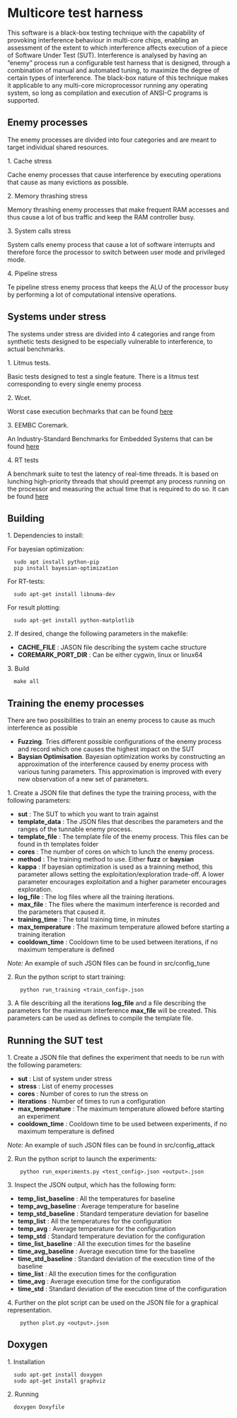 # Multicore test harness

This software is a black-box testing technique with the capability of provoking interference behaviour in multi-core chips, enabling an assessment of the extent to which interference affects execution of a piece of Software Under Test (SUT).  Interference is analysed by having an “enemy” process run a configurable test harness that is designed, through a combination of manual and automated tuning, to maximize the degree of certain types of interference. The black-box nature of this technique makes it applicable to any multi-core microprocessor running any operating system, so long as compilation and execution of ANSI-C programs is supported.

## Enemy processes

The enemy processes are divided into four categories and are meant to target individual shared resources.

1\. Cache stress

Cache enemy processes that cause interference by executing operations that cause as many evictions as possible.

2\. Memory thrashing stress

Memory thrashing enemy processes that make frequent RAM accesses and thus cause a lot of bus traffic and keep the RAM controller busy.

3\. System calls stress

System calls enemy process that cause a lot of software interrupts and therefore force the processor to switch between user mode and privileged mode.

4\. Pipeline stress

Te pipeline stress enemy process that keeps the ALU of the processor busy by performing a lot of computational intensive operations.

## Systems under stress

The systems under stress are divided into 4 categories and range from synthetic tests designed to be especially vulnerable to interference, to actual benchmarks.  

1\. Litmus tests.

Basic tests designed to test a single feature. There is a litmus test corresponding to every single enemy process

2\. Wcet.

Worst case execution bechmarks that can be found [here](http://www.mrtc.mdh.se/projects/wcet/benchmarks.html)

3\. EEMBC Coremark.

An Industry-Standard Benchmarks for Embedded Systems that can be found [here](http://www.eembc.org/coremark/index.php)

4\. RT tests

A benchmark suite to test the latency of real-time threads. It is based on lunching high-priority threads that should preempt any process running on the processor and measuring the actual time that is required to do so. It can be found [here](https://github.com/jlelli/rt-tests)

## Building

1\. Dependencies to install:

For bayesian optimization:
```
  sudo apt install python-pip
  pip install bayesian-optimization
```
For RT-tests:
```
  sudo apt-get install libnuma-dev
```
For result plotting:
```
  sudo apt-get install python-matplotlib
```

2\. If desired, change the following parameters in the makefile:

- **CACHE_FILE** : JASON file describing the system cache structure
- **COREMARK_PORT_DIR** : Can be either cygwin, linux or linux64

3\. Build

```
  make all
```

## Training the enemy processes

There are two possibilities to train an enemy process to cause as much interference as possible

* **Fuzzing**. Tries different possible configurations of the enemy process and record which one causes the highest impact on the SUT
* **Baysian Optimisation**. Bayesian optimization works by constructing an approximation of the interference caused by enemy process with various tuning parameters. This approximation is improved with every new observation of a new set of parameters.

1\. Create a JSON file that defines the type the training process, with the following parameters:

* **sut** : The SUT to which you want to train against
* **template_data** : The JSON files that describes the parameters and the ranges of the tunnable enemy process.
* **template_file** : The template file of the enemy process. This files can be found in th templates folder
* **cores** : The number of cores on which to lunch the enemy process.
* **method** : The training method to use. Either **fuzz** or **baysian**
* **kappa** : If bayesian optimization is used as a trainning method, this parameter allows setting the exploitation/exploration trade-off. A lower parameter encourages exploitation and a higher parameter encourages exploration.
* **log_file** : The log files where all the training iterations.
* **max_file** : The files where the maximum interference is recorded and the parameters that caused it.
* **training_time** : The total training time, in minutes
* **max_temperature** : The maximum temperature allowed before starting a training iteration
* **cooldown_time** : Cooldown time to be used between iterations, if no maximum temperature is defined

*Note:* An example of such JSON files can be found in src/config_tune

2\. Run the python script to start training:

```
    python run_training <train_config>.json
```

3\. A file describing all the iterations **log_file** and a file describing the parameters for the maximum interference **max_file** will be created. This parameters can be used as defines to compile the template file.

## Running the SUT test

1\. Create a JSON file that defines the experiment that needs to be run with the following parameters:

* **sut** : List of system under stress
* **stress** : List of enemy processes
* **cores** : Number of cores to run the stress on
* **iterations** : Number of times to run a configuration
* **max_temperature** : The maximum temperature allowed before starting an experiment
* **cooldown_time** : Cooldown time to be used between experiments, if no maximum temperature is defined

*Note:* An example of such JSON files can be found in src/config_attack

2\. Run the python script to launch the experiments:

```
    python run_experiments.py <test_config>.json <output>.json
```

3\. Inspect the JSON output, which has the following form:

* **temp_list_baseline** : All the temperatures for baseline
* **temp_avg_baseline** : Average temperature for baseline
* **temp_std_baseline** : Standard temperature deviation for baseline
* **temp_list** : All the temperatures for the configuration
* **temp_avg** : Average temperature for the configuration
* **temp_std** : Standard temperature deviation for the configuration
* **time_list_baseline** : All the execution times for the baseline
* **time_avg_baseline** : Average execution time for the baseline
* **time_std_baseline** : Standard deviation of the execution time of the baseline
* **time_list** : All the execution times for the configuration
* **time_avg** : Average execution time for the configuration
* **time_std** : Standard deviation of the execution time of the configuration

4\. Further on the plot script can be used on the JSON file for a graphical representation.

```
    python plot.py <output>.json
```

## Doxygen

1\. Installation

```
  sudo apt-get install doxygen
  sudo apt-get install graphviz
```

2\. Running

```
  doxygen Doxyfile
```

